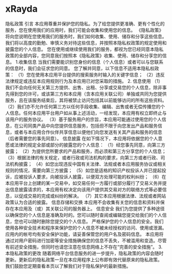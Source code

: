# xRayda
隐私政策
引言 
本应用尊重并保护您的隐私。为了给您提供更准确、更有个性化的服务，您在使用我们的应用时，我们可能会收集和使用您的信息。
《隐私政策》将向您说明在您使用我们的服务时，我们如何收集、使用、储存和分享这些信息。我们将以高度的勤勉、审慎义务对待这些信息，并按照本隐私权政策的规定使用和披露您的个人信息。
您在使用或继续使用我们的服务，都视为您已经同意本隐私政策的全部内容，您同意我们按照本《隐私政策》收集、使用、储存和分享您的信息。 
1.收集信息 当我们需要能识别您身份的信息（个人信息）或者可以与您联系的信息时，我们会征求您的同意。 您了解并同意，以下信息不适用本隐私权政策： 
（1）您在使用本应用平台提供的搜索服务时输入的关键字信息； （2）违反法律规定或违反本应用规则行为及本应用已对您采取的措施。 
2. 信息使用 
（1）我们不会向任何无关第三方提供、出售、出租、分享或交易您的个人信息，除非事先得到您的许可，或该第三方和本应用（含本应用关联公司）单独或共同为您提供服务，且在该服务结束后，其将被禁止访问包括其以前能够访问的所有这些资料。 
（2）我们亦不允许任何第三方以任何手段收集、编辑、出售或者无偿传播您的个人信息。任何本应用平台用户如从事上述活动，一经发现，本应用有权立即终止与该用户的服务协议。 
（3）基于服务用户的宗旨，本应用可能通过使用您的个人信息，在公司同类产品中向您提供信息服务，包括但不限于向您发出产品和服务信息，或者与本应用合作伙伴共享信息以便他们向您发送有关其产品和服务的信息（后者需要您的事先同意）。 
信息披露 
在如下情况下，本应用将依据您的个人意愿或法律的规定全部或部分的披露您的个人信息： 
（1）经您事先同意，向第三方披露； 
（2）为提供您所要求的产品和服务，而必须和第三方分享您的个人信息； 
（3）根据法律的有关规定，或者行政或司法机构的要求，向第三方或者行政、司法机构披露； 
（4）如您出现违反中国有关法律、法规或者本应用服务协议或相关规则的情况，需要向第三方披露； 
（5）如您是适格的知识产权投诉人并已提起投诉，应被投诉人要求，向被投诉人披露，以便双方处理可能的权利纠纷； 
（6）在本应用平台上创建的某一交易中，如交易任何一方履行或部分履行了交易义务并提出信息披露请求的，本应用有权决定向该用户提供其交易对方的联络方式等必要信息，以促成交易的完成或纠纷的解决。 
（7）其它本应用根据法律、法规或者网站政策认为合适的披露。 信息存储和交换 本应用不会收集有关您的信息和资料并保存在本应用及（或）其关联公司的服务器上。 
信息安全
我们为您提供了多种途径以确保您的个人信息是准确及时的。您可以随时查阅或编辑您提交给我们的个人信息，您也可以随时删除您提交的个人信息。
严格保护您的个人信息的安全。我们使用各种安全技术和程序来保护您的个人信息不被未经授权的访问、使用或泄漏。 
应用内的帐号均有安全保护功能，请妥善保管您的用户名及密码信息。
本应用将通过对用户密码进行加密等安全措施确保您的信息不丢失，不被滥用和变造。尽管有前述安全措施，但同时也请您注意在信息网络上不存在“完善的安全措施”。 
3.本隐私政策的更改 随着网络平台信息服务的进一步提升，隐私政策的内容会随时更新。更新后的隐私政策一旦在本应用程序上公布即有效代替原来的隐私政策。
我们鼓励您定期查看本页以了解我们对于隐私保护的最新措施。


